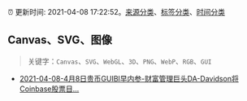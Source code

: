 :alarm_clock: 更新时间: 2021-04-08 17:22:52。[来源分类](../README.md)、[标签分类](../TAGS.md)、[时间分类](../TIMELINE.md)

## Canvas、SVG、图像


> 关键字：`Canvas`、`SVG`、`WebGL`、`3D`、`PNG`、`WebP`、`RGB`、`GUI`



- [2021-04-08-4月8日贵币GUIBI早内参-财富管理巨头DA-Davidson将Coinbase股票目...](https://sec.thief.one/article_content?a_id=b245012f6a4633cfcd6c9c7379511c64) 
